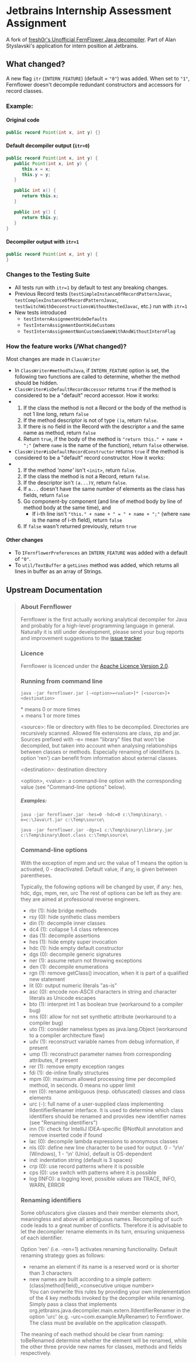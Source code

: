 # Jetbrains Internship Assessment Assignment
A fork of [fresh0r's Unofficial FernFlower Java decompiler](https://github.com/fesh0r/fernflower).
Part of Alan Styslavski's application for intern position at Jetbrains.

## What changed?
A new flag `itr` (`INTERN_FEATURE`) (default = `"0"`) was added.
When set to `"1"`, Fernflower doesn't decompile redundant constructors and accessors for record classes.

### Example:
#### Original code
```java
public record Point(int x, int y) {}
```
#### Default decompiler output (`itr=0`)
```java
public record Point(int x, int y) {
   public Point(int x, int y) {
      this.x = x;
      this.y = y;
   }

   public int x() {
      return this.x;
   }

   public int y() {
      return this.y;
   }
}
```

#### Decompiler output with `itr=1`
```java
public record Point(int x, int y) {
}
```

### Changes to the Testing Suite
- All tests run with `itr=1` by default to test any breaking changes.
- Previous Record tests (`testSimpleInstanceOfRecordPatternJavac`, `testComplexInstanceOfRecordPatternJavac`, `testSwitchWithDeconstructionsWithoutNestedJavac`, etc.) run with `itr=1`
- New tests introduced 
  - `testInternAssignmentHideDefaults`
  - `TestInternAssignmentDontHideCustoms`
  - `TestInternAssignmentNonCustomsSameWithAndWithoutInternFlag`

### How the feature works (/What changed)?
Most changes are made in `ClassWriter`
  - In `ClassWriter#methodToJava`, if `INTERN_FEATURE` option is set, the following two functions are called to determine, whether the method should be hidden.
  - `ClassWriter#isDefaultRecordAccessor` returns `true` if the method is considered to be a "default" record accessor. How it works:
  - 1. If the class the method is not a Record or the body of the method is not 1 line long, return `false`
    2. If the method descriptor is not of type `()a`, return `false`.
    3. If there is no field in the Record with the descriptor `a` and the same name as method, return `false`
    4. Return `true`, if the body of the method is `"return this." + name + ";"` (where `name` is the name of the function), return `false` otherwise.
  -  `ClassWriter#isDefaultRecordConstructor` returns `true` if the method is considered to be a "default" record constructor. How it works:
  - 1. If the method _'name'_ isn't `<init>`, return `false`.
    2. If the class the method is not a Record, return `false`.
    3. If the descriptor isn't `(a...)V`, return `false`.
    4. If `a...` doesn't have the same number of elements as the class has fields, return `false`
    5. Go component-by component (and line of method body by line of method body at the same time), and
       - If i-th line isn't `"this." + name + " = " + name + ";"` (where `name` is the name of i-th field), return `false`
    6. If `false` wasn't returned previously, return `true`
#### Other changes
- To `IFernflowerPreferences` an `INTERN_FEATURE` was added with a default of `"0"`.
- To `util/TextBuffer` a `getLines` method was added, which returns all lines in buffer as an array of Strings.

## Upstream Documentation
> ### About Fernflower
> 
> Fernflower is the first actually working analytical decompiler for Java and 
> probably for a high-level programming language in general. Naturally it is still 
> under development, please send your bug reports and improvement suggestions to the
> [issue tracker](https://youtrack.jetbrains.com/newIssue?project=IDEA&clearDraft=true&c=Subsystem+Decompiler).
> 
> ### Licence
> 
> Fernflower is licenced under the [Apache Licence Version 2.0](http://www.apache.org/licenses/LICENSE-2.0).
> 
> ### Running from command line
> 
> `java -jar fernflower.jar [-<option>=<value>]* [<source>]+ <destination>`
> 
> \* means 0 or more times\
> \+ means 1 or more times
> 
> \<source>: file or directory with files to be decompiled. Directories are recursively scanned. Allowed file extensions are class, zip and jar.
>           Sources prefixed with -e= mean "library" files that won't be decompiled, but taken into account when analysing relationships between 
>           classes or methods. Especially renaming of identifiers (s. option 'ren') can benefit from information about external classes.          
> 
> \<destination>: destination directory 
> 
> \<option>, \<value>: a command-line option with the corresponding value (see "Command-line options" below).
> 
> ##### Examples:
> 
> `java -jar fernflower.jar -hes=0 -hdc=0 c:\Temp\binary\ -e=c:\Java\rt.jar c:\Temp\source\`
> 
> `java -jar fernflower.jar -dgs=1 c:\Temp\binary\library.jar c:\Temp\binary\Boot.class c:\Temp\source\`
> 
> ### Command-line options
> 
> With the exception of mpm and urc the value of 1 means the option is activated, 0 - deactivated. Default 
> value, if any, is given between parentheses.
> 
> Typically, the following options will be changed by user, if any: hes, hdc, dgs, mpm, ren, urc 
> The rest of options can be left as they are: they are aimed at professional reverse engineers.
> 
> - rbr (1): hide bridge methods
> - rsy (0): hide synthetic class members
> - din (1): decompile inner classes
> - dc4 (1): collapse 1.4 class references
> - das (1): decompile assertions
> - hes (1): hide empty super invocation
> - hdc (1): hide empty default constructor
> - dgs (0): decompile generic signatures
> - ner (1): assume return not throwing exceptions
> - den (1): decompile enumerations
> - rgn (1): remove getClass() invocation, when it is part of a qualified new statement
> - lit (0): output numeric literals "as-is"
> - asc (0): encode non-ASCII characters in string and character literals as Unicode escapes
> - bto (1): interpret int 1 as boolean true (workaround to a compiler bug)
> - nns (0): allow for not set synthetic attribute (workaround to a compiler bug)
> - uto (1): consider nameless types as java.lang.Object (workaround to a compiler architecture flaw)
> - udv (1): reconstruct variable names from debug information, if present
> - ump (1): reconstruct parameter names from corresponding attributes, if present
> - rer (1): remove empty exception ranges
> - fdi (1): de-inline finally structures
> - mpm (0): maximum allowed processing time per decompiled method, in seconds. 0 means no upper limit
> - ren (0): rename ambiguous (resp. obfuscated) classes and class elements
> - urc (-): full name of a user-supplied class implementing IIdentifierRenamer interface. It is used to determine which class identifiers
>            should be renamed and provides new identifier names (see "Renaming identifiers")
> - inn (1): check for IntelliJ IDEA-specific @NotNull annotation and remove inserted code if found
> - lac (0): decompile lambda expressions to anonymous classes
> - nls (0): define new line character to be used for output. 0 - '\r\n' (Windows), 1 - '\n' (Unix), default is OS-dependent
> - ind: indentation string (default is 3 spaces)
> - crp (0): use record patterns where it is possible
> - cps (0): use switch with patterns where it is possible 
> - log (INFO): a logging level, possible values are TRACE, INFO, WARN, ERROR
> 
> ### Renaming identifiers
> 
> Some obfuscators give classes and their member elements short, meaningless and above all ambiguous names. Recompiling of such
> code leads to a great number of conflicts. Therefore it is advisable to let the decompiler rename elements in its turn, 
> ensuring uniqueness of each identifier.
> 
> Option 'ren' (i.e. -ren=1) activates renaming functionality. Default renaming strategy goes as follows:
> - rename an element if its name is a reserved word or is shorter than 3 characters
> - new names are built according to a simple pattern: (class|method|field)_\<consecutive unique number>  
> You can overwrite this rules by providing your own implementation of the 4 key methods invoked by the decompiler while renaming. Simply 
> pass a class that implements org.jetbrains.java.decompiler.main.extern.IIdentifierRenamer in the option 'urc'
> (e.g. -urc=com.example.MyRenamer) to Fernflower. The class must be available on the application classpath.
> 
> The meaning of each method should be clear from naming: toBeRenamed determine whether the element will be renamed, while the other three
> provide new names for classes, methods and fields respectively.  
> 